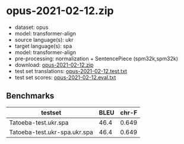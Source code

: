 # opus-2021-02-12.zip

* dataset: opus
* model: transformer-align
* source language(s): ukr
* target language(s): spa
* model: transformer-align
* pre-processing: normalization + SentencePiece (spm32k,spm32k)
* download: [opus-2021-02-12.zip](https://object.pouta.csc.fi/Tatoeba-MT-models/ukr-spa/opus-2021-02-12.zip)
* test set translations: [opus-2021-02-12.test.txt](https://object.pouta.csc.fi/Tatoeba-MT-models/ukr-spa/opus-2021-02-12.test.txt)
* test set scores: [opus-2021-02-12.eval.txt](https://object.pouta.csc.fi/Tatoeba-MT-models/ukr-spa/opus-2021-02-12.eval.txt)

## Benchmarks

| testset               | BLEU  | chr-F |
|-----------------------|-------|-------|
| Tatoeba-test.ukr.spa 	| 46.4 	| 0.649 |
| Tatoeba-test.ukr-spa.ukr.spa 	| 46.4 	| 0.649 |

